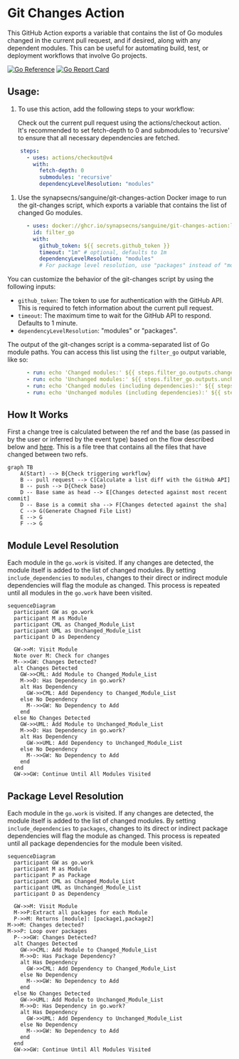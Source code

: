 # Git Changes Action

This GitHub Action exports a variable that contains the list of Go modules changed in the current pull request, and if desired, along with any dependent modules. This can be useful for automating build, test, or deployment workflows that involve Go projects.

[![Go Reference](https://pkg.go.dev/badge/github.com/synapsecns/sanguine/contrib/git-changes-action.svg)](https://pkg.go.dev/github.com/synapsecns/sanguine/contrib/git-changes-action)
[![Go Report Card](https://goreportcard.com/badge/github.com/synapsecns/sanguine/contrib/git-changes-action)](https://goreportcard.com/report/github.com/synapsecns/sanguine/contrib/git-changes-action)

## Usage:

1. To use this action, add the following steps to your workflow:

    Check out the current pull request using the actions/checkout action. It's recommended to set fetch-depth to 0 and submodules to 'recursive' to ensure that all necessary dependencies are fetched.

```yaml
    steps:
      - uses: actions/checkout@v4
        with:
          fetch-depth: 0
          submodules: 'recursive'
          dependencyLevelResolution: "modules"
```

1. Use the synapsecns/sanguine/git-changes-action Docker image to run the git-changes script, which exports a variable that contains the list of changed Go modules.

```yaml
      - uses: docker://ghcr.io/synapsecns/sanguine/git-changes-action:latest
        id: filter_go
        with:
          github_token: ${{ secrets.github_token }}
          timeout: "1m" # optional, defaults to 1m
          dependencyLevelResolution: "modules" 
          # For package level resolution, use "packages" instead of "modules"
```

You can customize the behavior of the git-changes script by using the following inputs:

 - `github_token`: The token to use for authentication with the GitHub API. This is required to fetch information about the current pull request.
 - `timeout`: The maximum time to wait for the GitHub API to respond. Defaults to 1 minute.
 - `dependencyLevelResolution`: "modules" or "packages".

The output of the git-changes script is a comma-separated list of Go module paths. You can access this list using the `filter_go` output variable, like so:

```yaml
      - run: echo 'Changed modules:' ${{ steps.filter_go.outputs.changed_modules }}
      - run: echo 'Unchanged modules:' ${{ steps.filter_go.outputs.unchanged_modules }}
      - run: echo 'Changed modules (including dependencies):' ${{ steps.filter_go.outputs.changed_modules_deps }}
      - run: echo 'Unchanged modules (including dependencies):' ${{ steps.filter_go.outputs.unchanged_modules_deps }}

```

## How It Works

First a change tree is calculated between the ref and the base (as passed in by the user or inferred by the event type) based on the flow described below and [here](https://github.com/dorny/paths-filter/blob/4067d885736b84de7c414f582ac45897079b0a78/README.md#supported-workflows). This is a file tree that contains all the files that have changed between two refs.

```mermaid
graph TB
    A(Start) --> B{Check triggering workflow}
    B -- pull request --> C[Calculate a list diff with the GitHub API]
    B -- push --> D{Check base}
    D -- Base same as head --> E[Changes detected against most recent commit]
    D -- Base is a commit sha --> F[Changes detected against the sha]
    C --> G(Generate Chagned File List)
    E --> G
    F --> G
```

## Module Level Resolution

Each module in the `go.work` is visited. If any changes are detected, the module itself is added to the list of changed modules. By setting `include_dependencies` to `modules`, changes to their direct or indirect module dependencies will flag the module as changed. This process is repeated until all modules in the `go.work` have been visited.

```mermaid
sequenceDiagram
  participant GW as go.work
  participant M as Module
  participant CML as Changed_Module_List
  participant UML as Unchanged_Module_List
  participant D as Dependency

  GW->>M: Visit Module
  Note over M: Check for changes
  M-->>GW: Changes Detected?
  alt Changes Detected
    GW->>CML: Add Module to Changed_Module_List
    M->>D: Has Dependency in go.work?
    alt Has Dependency
      GW->>CML: Add Dependency to Changed_Module_List
    else No Dependency
      M-->>GW: No Dependency to Add
    end
  else No Changes Detected
    GW->>UML: Add Module to Unchanged_Module_List
    M->>D: Has Dependency in go.work?
    alt Has Dependency
      GW->>UML: Add Dependency to Unchanged_Module_List
    else No Dependency
      M-->>GW: No Dependency to Add
    end
  end
  GW->>GW: Continue Until All Modules Visited
```

## Package Level Resolution

Each module in the `go.work` is visited. If any changes are detected, the module itself is added to the list of changed modules. By setting `include_dependencies` to `packages`, changes to its direct or indirect package dependencies will flag the module as changed. This process is repeated until all package dependencies for the module been visited.

```mermaid
sequenceDiagram
  participant GW as go.work
  participant M as Module
  participant P as Package
  participant CML as Changed_Module_List
  participant UML as Unchanged_Module_List
  participant D as Dependency

  GW->>M: Visit Module
  M->>P:Extract all packages for each Module
  P->>M: Returns [module]: [package1,package2]
M->>M: Changes detected?
M->>P: Loop over packages
  P-->>GW: Changes Detected?
  alt Changes Detected
    GW->>CML: Add Module to Changed_Module_List
    M->>D: Has Package Dependency?
    alt Has Dependency
      GW->>CML: Add Dependency to Changed_Module_List
    else No Dependency
      M-->>GW: No Dependency to Add
    end
  else No Changes Detected
    GW->>UML: Add Module to Unchanged_Module_List
    M->>D: Has Dependency in go.work?
    alt Has Dependency
      GW->>UML: Add Dependency to Unchanged_Module_List
    else No Dependency
      M-->>GW: No Dependency to Add
    end
  end
  GW->>GW: Continue Until All Modules Visited
```
